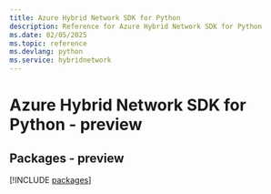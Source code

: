 ```yaml
---
title: Azure Hybrid Network SDK for Python
description: Reference for Azure Hybrid Network SDK for Python
ms.date: 02/05/2025
ms.topic: reference
ms.devlang: python
ms.service: hybridnetwork
---
```

# Azure Hybrid Network SDK for Python - preview
## Packages - preview
[!INCLUDE [packages](hybrid-network-index.md)]
